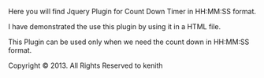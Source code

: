 Here you will find Jquery Plugin for Count Down Timer in HH:MM:SS format.

I have demonstrated the use this plugin by using it in a HTML file.

This Plugin can be used only when we need the count down in HH:MM:SS  format.



Copyright &copy; 2013. All Rights Reserved to kenith

